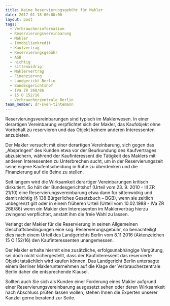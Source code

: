 ```yaml
---
title: Keine Reservierungsgebühr für Makler
date: 2017-01-18 00:00:00
layout: post
tags:
  - Verbraucherinformation
  - Reservierungsvereinbarung
  - Makler
  - Immobilienkredit
  - Kaufvertrag
  - Reservierungsgebühr
  - AGB
  - nichtig
  - sittenwidrig
  - Maklervertrag
  - Finanzierung
  - Landgericht Berlin
  - Bundesgerichtshof
  - IVa ZR 268/86
  - 15 O 152/16
  - Verbraucherzentrale Berlin
team_member: dr-sven-tintemann
---
```



Reservierungsvereinbarungen sind typisch im Maklerwesen. In einer derartigen Vereinbarung verpflichtet sich der Makler, das Kaufobjekt ohne Vorbehalt zu reservieren und das Objekt keinem anderen Interessenten anzubieten.

Der Makler versucht mit einer derartigen Vereinbarung, sich gegen das „Abspringen“ des Kunden etwa vor der Beurkundung des Kaufvertrages abzusichern, während der Kaufinteressent die Tätigkeit des Maklers mit anderen Interessenten zu Unterbrechen sucht, um in der Reservierungszeit seine eigene Kaufentscheidung in Ruhe zu überdenken und die Finanzierung auf die Beine zu stellen.

Seit langem wird die Wirksamkeit derartiger Vereinbarungen kritisch diskutiert. So hält der Bundesgerichtshof (Urteil vom 23. 9. 2010 - III ZR 21/10) eine Reservierungsvereinbarung etwa dann für sittenwidrig und damit nichtig (§ 138 Bürgerliches Gesetzbuch – BGB), wenn sie zeitlich unbegrenzt gilt oder in einem früheren Urteil (Urteil vom 10.02.1988 - IVa ZR 268/86) wenn ein Makler den Interessenten im Maklervertrag hierzu zwingend verpflichtet, anstatt ihm die freie Wahl zu lassen.

Verlangt der Makler für die Reservierung in seinen Allgemeinen Geschäftsbedingungen eine sog. Reservierungsgebühr, so benachteiligt dies nach einem Urteil des Landgerichts Berlin vom 8.11.2016 (Aktenzeichen 15 O 152/16) den Kaufinteressenten unangemessen.

Der Makler erhalte hiermit eine zusätzliche, erfolgsunabhängige Vergütung, sei doch nicht sichergestellt, dass der Kaufinteressent das reservierte Objekt tatsächlich wird kaufen können. Das Landgericht Berlin untersagte einem Berliner Maklerunternehmen auf die Klage der Verbraucherzentrale Berlin daher die entsprechende Klausel.

Sollten auch Sie sich als Kunden einer Forderung eines Makler aufgrund einer Reservierungsvereinbarung ausgesetzt sehen oder deren Wirksamkeit nach Abschluss prüfen lassen wollen, stehen Ihnen die Experten unserer Kanzlei gerne beratend zur Seite.